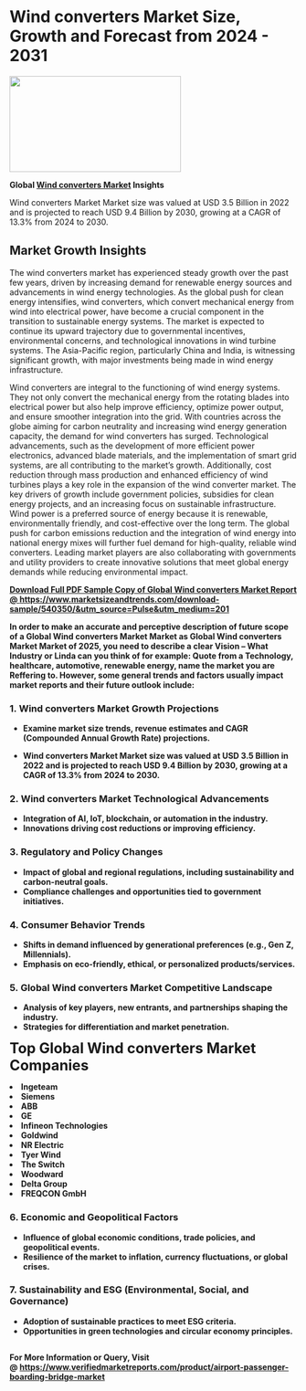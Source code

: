 <H1>Wind converters Market Size, Growth and Forecast from 2024 - 2031</H1><img class="aligncenter size-medium wp-image-584254" src="https://thirdeyenews.in/wp-content/uploads/2024/09/Global-Market-Research-300x168.jpeg" alt="" width="300" height="168" /><p><strong>Global&nbsp;<a href="https://www.marketsizeandtrends.com/download-sample/540350/&amp;utm_source=Pulse&amp;utm_medium=201">Wind converters Market</a> Insights</strong></p><p>Wind converters Market Market size was valued at USD 3.5 Billion in 2022 and is projected to reach USD 9.4 Billion by 2030, growing at a CAGR of 13.3% from 2024 to 2030.</p><p><h2>Market Growth Insights</h2> <p>The wind converters market has experienced steady growth over the past few years, driven by increasing demand for renewable energy sources and advancements in wind energy technologies. As the global push for clean energy intensifies, wind converters, which convert mechanical energy from wind into electrical power, have become a crucial component in the transition to sustainable energy systems. The market is expected to continue its upward trajectory due to governmental incentives, environmental concerns, and technological innovations in wind turbine systems. The Asia-Pacific region, particularly China and India, is witnessing significant growth, with major investments being made in wind energy infrastructure.</p> <p><strong><a href="#"></a></strong></p> <p>Wind converters are integral to the functioning of wind energy systems. They not only convert the mechanical energy from the rotating blades into electrical power but also help improve efficiency, optimize power output, and ensure smoother integration into the grid. With countries across the globe aiming for carbon neutrality and increasing wind energy generation capacity, the demand for wind converters has surged. Technological advancements, such as the development of more efficient power electronics, advanced blade materials, and the implementation of smart grid systems, are all contributing to the market’s growth. Additionally, cost reduction through mass production and enhanced efficiency of wind turbines plays a key role in the expansion of the wind converter market. The key drivers of growth include government policies, subsidies for clean energy projects, and an increasing focus on sustainable infrastructure. Wind power is a preferred source of energy because it is renewable, environmentally friendly, and cost-effective over the long term. The global push for carbon emissions reduction and the integration of wind energy into national energy mixes will further fuel demand for high-quality, reliable wind converters. Leading market players are also collaborating with governments and utility providers to create innovative solutions that meet global energy demands while reducing environmental impact.</p> <p><strong><a href="#"></p><p><span class=""><strong>Download Full PDF Sample Copy of Global Wind converters Market Report</strong> @ <a href="https://www.marketsizeandtrends.com/download-sample/540350/&amp;utm_source=Pulse&amp;utm_medium=201" target="_blank">https://www.marketsizeandtrends.com/download-sample/540350/&amp;utm_source=Pulse&amp;utm_medium=201</a></span></p><p>In order to make an accurate and perceptive description of future scope of a Global&nbsp;Wind converters Market Market as Global&nbsp;Wind converters Market Market of 2025, you need to describe a clear Vision &ndash; What Industry or Linda can you think of for example: Quote from a Technology, healthcare, automotive, renewable energy, name the market you are Reffering to. However, some general trends and factors usually impact market reports and their future outlook include:</p><h3>1.&nbsp;<strong>Wind converters Market Growth Projections</strong></h3><ul><li>Examine market size trends, revenue estimates and CAGR (Compounded Annual Growth Rate) projections.</li><li><p>Wind converters Market Market size was valued at USD 3.5 Billion in 2022 and is projected to reach USD 9.4 Billion by 2030, growing at a CAGR of 13.3% from 2024 to 2030.</p></li></ul><h3>2.&nbsp;<strong>Wind converters Market Technological Advancements</strong></h3><ul><li>Integration of AI, IoT, blockchain, or automation in the industry.</li><li>Innovations driving cost reductions or improving efficiency.</li></ul><h3>3.&nbsp;<strong>Regulatory and Policy Changes</strong></h3><ul><li>Impact of global and regional regulations, including sustainability and carbon-neutral goals.</li><li>Compliance challenges and opportunities tied to government initiatives.</li></ul><h3>4.&nbsp;<strong>Consumer Behavior Trends</strong></h3><ul><li>Shifts in demand influenced by generational preferences (e.g., Gen Z, Millennials).</li><li>Emphasis on eco-friendly, ethical, or personalized products/services.</li></ul><h3>5.&nbsp;<strong>Global Wind converters Market Competitive Landscape</strong></h3><ul><li>Analysis of key players, new entrants, and partnerships shaping the industry.</li><li>Strategies for differentiation and market penetration.</li></ul><p data-pm-slice="1 1 []"><span style="color: inherit; font-family: inherit; font-size: 25px;">Top Global Wind converters Market Companies</span></p><div class="" data-test-id=""><p><li>Ingeteam</li><li> Siemens</li><li> ABB</li><li> GE</li><li> Infineon Technologies</li><li> Goldwind</li><li> NR Electric</li><li> Tyer Wind</li><li> The Switch</li><li> Woodward</li><li> Delta Group</li><li> FREQCON GmbH</li></p></div><h3>6.&nbsp;<strong>Economic and Geopolitical Factors</strong></h3><ul><li>Influence of global economic conditions, trade policies, and geopolitical events.</li><li>Resilience of the market to inflation, currency fluctuations, or global crises.</li></ul><h3>7.&nbsp;<strong>Sustainability and ESG (Environmental, Social, and Governance)</strong></h3><ul><li>Adoption of sustainable practices to meet ESG criteria.</li><li>Opportunities in green technologies and circular economy principles.</li></ul><h2><strong style="font-size: 14px;">For More Information or Query, Visit @&nbsp;</strong><a style="background-color: #ffffff; font-size: 14px;" href="https://www.marketsizeandtrends.com/report/wind-converters-market/" target="_blank">https://www.verifiedmarketreports.com/product/airport-passenger-boarding-bridge-market</a></h2>
